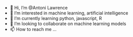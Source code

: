 - 👋 Hi, I’m @Antoni Lawrence
- 👀 I’m interested in machine learning, artificial intelligence
- 🌱 I’m currently learning python, javascript, R
- 💞️ I’m looking to collaborate on machine learning models
- 📫 How to reach me ...

<!---
CRSBX1/CRSBX1 is a ✨ special ✨ repository because its `README.md` (this file) appears on your GitHub profile.
You can click the Preview link to take a look at your changes.
--->
